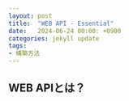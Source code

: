 ```yaml
---
layout: post
title:  "WEB API - Essential"
date:   2024-06-24 00:00: +0900
categories: jekyll update
tags:
- 構築方法
---
```


## WEB APIとは？
